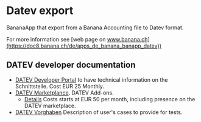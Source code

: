 # Datev export 

BananaApp that export from a Banana Accounting file to Datev format.

For more information see [web page on www.banana.ch](https://doc8.banana.ch/de/apps_de_banana_banapp_datev))

## DATEV developer documentation 
- [DATEV Developer Portal](https://www.datev.de/web/de/datev-shop/zusatzangebote/datev-developer-portal/) to have technical information on the Schnittstelle. Cost EUR 25 Monthly.
- [DATEV Marketplance](https://www.datev.de/web/de/top-themen/unternehmer/weitere-themen/datev-marktplatz-mittelstand/?stat_Mparam=int_url_datev_marktplatz). DATEV Add-ons.
  - [Details](https://www.datev.de/web/de/top-themen/unternehmer/datev-marktplatz-mittelstand/anbieter-mit-datev-schnittstelle/) Costs starts at EUR 50 per month, including presence on the DATEV marketplace.
- [DATEV Vorghaben](https://www.datev.de/web/de/top-themen/unternehmer/datev-marktplatz-mittelstand/schnittstellenvorgaben/) Description of user's cases to provide for tests.


